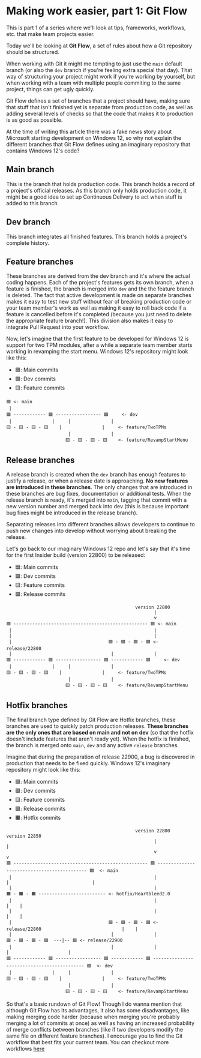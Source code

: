 # Making work easier, part 1: Git Flow

This is part 1 of a series where we'll look at tips, frameworks, workflows, etc. that make team projects easier.

Today we'll be looking at **Git Flow**, a set of rules about how a Git repository should be structured.

When working with Git it might me tempting to just use the `main` default branch (or also the `dev` branch if you're feeling extra special that day). That way of structuring your project might work if you're working by yourself, but when working with a team with multiple people commiting to the same project, things can get ugly quickly.

Git Flow defines a set of branches that a project should have, making sure that stuff that isn't finished yet is separate from production code, as well as adding several levels of checks so that the code that makes it to production is as good as possible. 

At the time of writing this article there was a fake news story about Microsoft starting development on Windows 12, so why not explain the different branches that Git Flow defines using an imaginary repository that contains Windows 12's code?

## Main branch
This is the branch that holds production code. This branch holds a record of a project's official releases. As this branch only holds production code, it might be a good idea to set up Continuous Delivery to act when stuff is added to this branch

## Dev branch
This branch integrates all finished features. This branch holds a project's complete history.

## Feature branches
These branches are derived from the dev branch and it's where the actual coding happens. Each of the project's features gets its own branch, when a feature is finished, the branch is merged into `dev` and the the feature branch is deleted. The fact that active development is made on separate branches makes it easy to test new stuff without fear of breaking production code or your team member's work as well as making it easy to roll back code if a feature is cancelled before it's completed (because you just need to delete the appropriate feature branch!). This division also makes it easy to integrate Pull Request into your workflow.

Now, let's imagine that the first feature to be developed for Windows 12 is support for two TPM modules, after a while a separate team member starts working in revamping the start menu. Windows 12's repository might look like this:

- 🟦: Main commits
- 🟩: Dev commits
- 🟨: Feature commits

```
🟦 <- main
 |
🟩 ------------ 🟩 ----------------- 🟩     <- dev
 |               |     |               |
🟨 - 🟨 - 🟨 - 🟨    |               |     <- feature/TwoTPMs
                       |               |
                      🟨 - 🟨 - 🟨 - 🟨    <- feature/RevampStartMenu
```

## Release branches
A release branch is created when the `dev` branch has enough features to justify a release, or when a release date is approaching. **No new features are introduced in these branches**. The only changes that are introduced in these branches are bug fixes, documentation or additional tests. When the release branch is ready, it's merged into `main`, tagging that commit with a new version number and merged back into dev (this is because important bug fixes might be introduced in the release branch).

Separating releases into different branches allows developers to continue to push new changes into develop without worrying about breaking the release.

Let's go back to our imaginary Windows 12 repo and let's say that it's time for the first Insider build (version 22800) to be released:

- 🟦: Main commits
- 🟩: Dev commits
- 🟨: Feature commits
- 🟪: Release commits

```
                                                version 22800 
                                                       |
                                                       v  
🟦 -------------------------------------------------- 🟦 <- main
 |                                                     |
 |                                                     |
 |                                    🟪 - 🟪 - 🟪 - 🟪 <- release/22800
 |                                     |               |
🟩 ------------ 🟩 ----------------- 🟩 ------------ 🟩     <- dev
 |               |     |               |
🟨 - 🟨 - 🟨 - 🟨    |               |     <- feature/TwoTPMs
                       |               |
                      🟨 - 🟨 - 🟨 - 🟨    <- feature/RevampStartMenu
```

## Hotfix branches
The final branch type defined by Git Flow are Hotfix branches, these branches are used to quickly patch production releases. **These branches are the only ones that are based on main and not on dev** (so that the hotfix doesn't include features that aren't ready yet). When the hotfix is finished, the branch is merged onto `main`, `dev` and any active `release` branches.

Imagine that during the preparation of release 22900, a bug is discovered in production that needs to be fixed quickly. Windows 12's imaginary repository might look like this:

- 🟦: Main commits
- 🟩: Dev commits
- 🟨: Feature commits
- 🟪: Release commits
- 🟧: Hotfix commits

```
                                                version 22800                                     version 22850
                                                       |                                                |
                                                       v                                                v
🟦 -------------------------------------------------- 🟦 -------------------------------------------- 🟦  <- main
 |                                                     |                |                               |
 |                                                     |               🟧 - 🟧 - 🟧 ------------------------- <- hotfix/Heartbleed2.0
 |                                                     |                                                |    |
 |                                                     |                                                |    |
 |                                    🟪 - 🟪 - 🟪 - 🟪 <- release/22800                              |    |
 |                                     |               |                        🟪 - 🟪 - 🟪 - 🟪  ---|-- 🟪 <- release/22900
 |                                     |               |                         |                      |
🟩 ------------ 🟩 ----------------- 🟩 ------------ 🟩 -------------------------------------------- 🟩  <- dev
 |               |     |               |
🟨 - 🟨 - 🟨 - 🟨    |               |     <- feature/TwoTPMs
                       |               |
                      🟨 - 🟨 - 🟨 - 🟨    <- feature/RevampStartMenu
```

So that's a basic rundown of Git Flow! Though I do wanna mention that although Git Flow  has its advantages, it also has some disadvantages, like making merging code harder (because when merging you're probably merging a lot of commits at once) as well as having an increased probability of merge conflicts between branches (like if two developers modify the same file on different feature branches). I encourage you to find the Git workflow that best fits your current team. You can checkout more workflows [here](https://www.atlassian.com/git/tutorials/comparing-workflows)